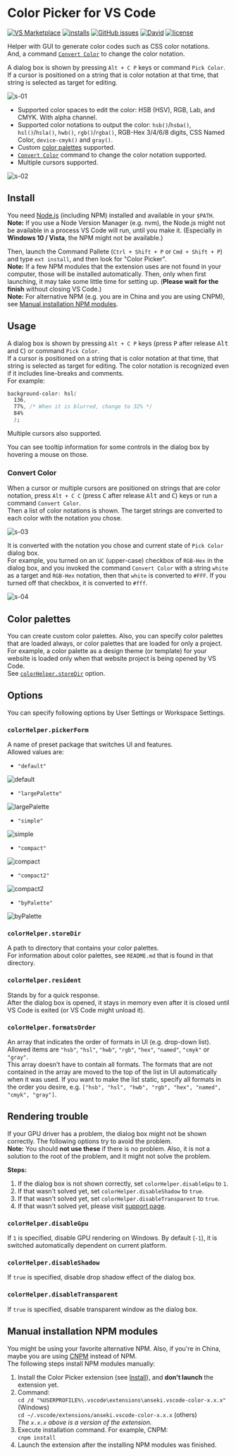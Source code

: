 # Color Picker for VS Code

[![VS Marketplace](https://vsmarketplacebadge.apphb.com/version-short/anseki.vscode-color.svg)](https://marketplace.visualstudio.com/items?itemName=anseki.vscode-color) [![installs](https://vsmarketplacebadge.apphb.com/installs-short/anseki.vscode-color.svg)](https://marketplace.visualstudio.com/items?itemName=anseki.vscode-color) [![GitHub issues](https://img.shields.io/github/issues/anseki/vscode-color.svg)](https://github.com/anseki/vscode-color/issues) [![David](https://img.shields.io/david/anseki/vscode-color.svg)](package.json) [![license](https://img.shields.io/badge/license-MIT-blue.svg)](LICENSE-MIT)

Helper with GUI to generate color codes such as CSS color notations.  
And, a command [`Convert Color`](#convert-color) to change the color notation.

A dialog box is shown by pressing `Alt + C P` keys or command `Pick Color`. If a cursor is positioned on a string that is color notation at that time, that string is selected as target for editing.

![s-01](s-01.gif)

* Supported color spaces to edit the color: HSB (HSV), RGB, Lab, and CMYK. With alpha channel.
* Supported color notations to output the color: `hsb()`/`hsba()`, `hsl()`/`hsla()`, `hwb()`, `rgb()`/`rgba()`, RGB-Hex 3/4/6/8 digits, CSS Named Color, `device-cmyk()` and `gray()`.
* Custom [color palettes](#color-palettes) supported.
* [`Convert Color`](#convert-color) command to change the color notation supported.
* Multiple cursors supported.

![s-02](s-02.gif)

## Install

You need [Node.js](https://nodejs.org/) (including NPM) installed and available in your `$PATH`.  
**Note:** If you use a Node Version Manager (e.g. nvm), the Node.js might not be available in a process VS Code will run, until you make it. (Especially in **Windows 10 / Vista**, the NPM might not be available.)

Then, launch the Command Pallete (`Ctrl + Shift + P` or `Cmd + Shift + P`) and type `ext install`, and then look for "Color Picker".  
**Note:** If a few NPM modules that the extension uses are not found in your computer, those will be installed automatically. Then, only when first launching, it may take some little time for setting up. (**Please wait for the finish** without closing VS Code.)  
**Note:** For alternative NPM (e.g. you are in China and you are using CNPM), see [Manual installation NPM modules](#manual-installation-npm-modules).

## Usage

A dialog box is shown by pressing `Alt + C P` keys (press <kbd>P</kbd> after release <kbd>Alt</kbd> and <kbd>C</kbd>) or command `Pick Color`.  
If a cursor is positioned on a string that is color notation at that time, that string is selected as target for editing. The color notation is recognized even if it includes line-breaks and comments.  
For example:

```css
background-color: hsl(
  136,
  77%, /* When it is blurred, change to 32% */
  84%
  );
```

Multiple cursors also supported.

You can see tooltip information for some controls in the dialog box by hovering a mouse on those.

### Convert Color

When a cursor or multiple cursors are positioned on strings that are color notation, press `Alt + C C` (press <kbd>C</kbd> after release <kbd>Alt</kbd> and <kbd>C</kbd>) keys or run a command `Convert Color`.  
Then a list of color notations is shown. The target strings are converted to each color with the notation you chose.

![s-03](s-03.gif)

It is converted with the notation you chose and current state of `Pick Color` dialog box.  
For example, you turned on an `UC` (upper-case) checkbox of `RGB-Hex` in the dialog box, and you invoked the command `Convert Color` with a string `white` as a target and `RGB-Hex` notation, then that `white` is converted to `#FFF`. If you turned off that checkbox, it is converted to `#fff`.

![s-04](s-04.png)

## Color palettes

You can create custom color palettes. Also, you can specify color palettes that are loaded always, or color palettes that are loaded for only a project.  
For example, a color palette as a design theme (or template) for your website is loaded only when that website project is being opened by VS Code.  
See [`colorHelper.storeDir`](#colorhelperstoredir) option.

## Options

You can specify following options by User Settings or Workspace Settings.

### `colorHelper.pickerForm`

A name of preset package that switches UI and features.  
Allowed values are:

* `"default"`

![default](s-default.png)

* `"largePalette"`

![largePalette](s-largePalette.png)

* `"simple"`

![simple](s-simple.png)

* `"compact"`

![compact](s-compact.png)

* `"compact2"`

![compact2](s-compact2.png)

* `"byPalette"`

![byPalette](s-byPalette.png)

### `colorHelper.storeDir`

A path to directory that contains your color palettes.  
For information about color palettes, see `README.md` that is found in that directory.

### `colorHelper.resident`

Stands by for a quick response.  
After the dialog box is opened, it stays in memory even after it is closed until VS Code is exited (or VS Code might unload it).

### `colorHelper.formatsOrder`

An array that indicates the order of formats in UI (e.g. drop-down list).  
Allowed items are `"hsb"`, `"hsl"`, `"hwb"`, `"rgb"`, `"hex"`, `"named"`, `"cmyk"` or `"gray"`.  
This array doesn't have to contain all formats. The formats that are not contained in the array are moved to the top of the list in UI automatically when it was used. If you want to make the list static, specify all formats in the order you desire, e.g. `["hsb", "hsl", "hwb", "rgb", "hex", "named", "cmyk", "gray"]`.

## Rendering trouble

If your GPU driver has a problem, the dialog box might not be shown correctly. The following options try to avoid the problem.  
**Note:** You should **not use these** if there is no problem. Also, it is not a solution to the root of the problem, and it might not solve the problem.

**Steps:**

1. If the dialog box is not shown correctly, set `colorHelper.disableGpu` to `1`.
2. If that wasn't solved yet, set `colorHelper.disableShadow` to `true`.
3. If that wasn't solved yet, set `colorHelper.disableTransparent` to `true`.
4. If that wasn't solved yet, please visit [support page](https://github.com/anseki/vscode-color/issues).

### `colorHelper.disableGpu`

If `1` is specified, disable GPU rendering on Windows. By default (`-1`), it is switched automatically dependent on current platform.

### `colorHelper.disableShadow`

If `true` is specified, disable drop shadow effect of the dialog box.

### `colorHelper.disableTransparent`

If `true` is specified, disable transparent window as the dialog box.

## Manual installation NPM modules

You might be using your favorite alternative NPM. Also, if you're in China, maybe you are using [CNPM](https://github.com/cnpm/cnpm) instead of NPM.  
The following steps install NPM modules manually:

1. Install the Color Picker extension (see [Install](#install)), and **don't launch** the extension yet.
2. Command:  
`cd /d "%USERPROFILE%\.vscode\extensions\anseki.vscode-color-x.x.x"` (Windows)  
`cd ~/.vscode/extensions/anseki.vscode-color-x.x.x` (others)  
*The `x.x.x` above is a version of the extension.*
3. Execute installation command. For example, CNPM:  
`cnpm install`
4. Launch the extension after the installing NPM modules was finished.
